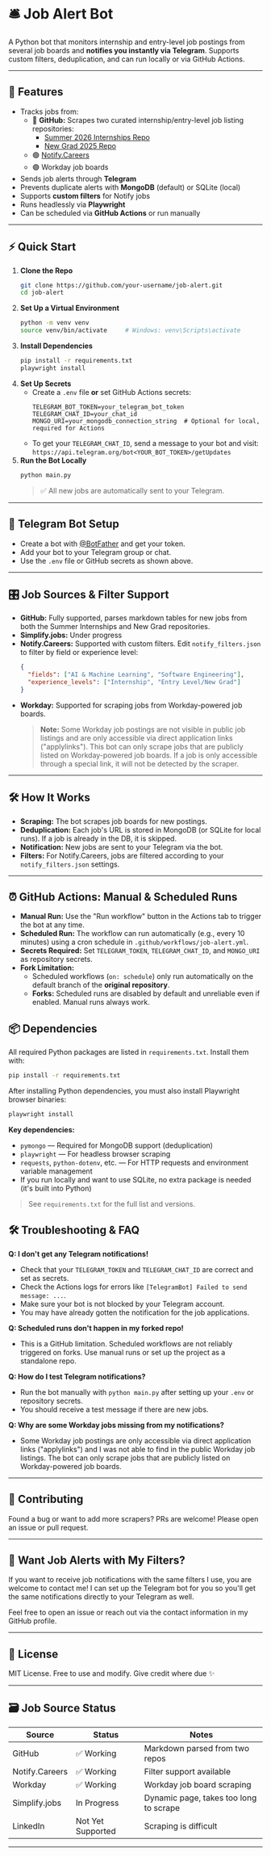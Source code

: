 # 🛎️ Job Alert Bot

A Python bot that monitors internship and entry-level job postings from several job boards and **notifies you instantly via Telegram**. Supports custom filters, deduplication, and can run locally or via GitHub Actions.

---

## 🚀 Features

- Tracks jobs from:
  - 📘 **GitHub:** Scrapes two curated internship/entry-level job listing repositories:
    - [Summer 2026 Internships Repo](https://github.com/vanshb03/Summer2026-Internships)
    - [New Grad 2025 Repo](https://github.com/vanshb03/New-Grad-2025)
  - 🟢 [Notify.Careers](https://notify.careers)
  - 🟣 Workday job boards
- Sends job alerts through **Telegram**
- Prevents duplicate alerts with **MongoDB** (default) or SQLite (local)
- Supports **custom filters** for Notify jobs
- Runs headlessly via **Playwright**
- Can be scheduled via **GitHub Actions** or run manually

---

## ⚡ Quick Start

1. **Clone the Repo**
   ```bash
   git clone https://github.com/your-username/job-alert.git
   cd job-alert
   ```
2. **Set Up a Virtual Environment**
   ```bash
   python -m venv venv
   source venv/bin/activate     # Windows: venv\Scripts\activate
   ```
3. **Install Dependencies**
   ```bash
   pip install -r requirements.txt
   playwright install
   ```
4. **Set Up Secrets**
   - Create a `.env` file **or** set GitHub Actions secrets:
     ```dotenv
     TELEGRAM_BOT_TOKEN=your_telegram_bot_token
     TELEGRAM_CHAT_ID=your_chat_id
     MONGO_URI=your_mongodb_connection_string  # Optional for local, required for Actions
     ```
   - To get your `TELEGRAM_CHAT_ID`, send a message to your bot and visit:
     `https://api.telegram.org/bot<YOUR_BOT_TOKEN>/getUpdates`
5. **Run the Bot Locally**
   ```bash
   python main.py
   ```
   > ✅ All new jobs are automatically sent to your Telegram.

---

## 🤖 Telegram Bot Setup
- Create a bot with [@BotFather](https://t.me/BotFather) and get your token.
- Add your bot to your Telegram group or chat.
- Use the `.env` file or GitHub secrets as shown above.

---

## 🎛️ Job Sources & Filter Support

- **GitHub:** Fully supported, parses markdown tables for new jobs from both the Summer Internships and New Grad repositories.
- **Simplify.jobs:** Under progress
- **Notify.Careers:** Supported with custom filters. Edit `notify_filters.json` to filter by field or experience level:
  ```json
  {
    "fields": ["AI & Machine Learning", "Software Engineering"],
    "experience_levels": ["Internship", "Entry Level/New Grad"]
  }
  ```
- **Workday:** Supported for scraping jobs from Workday-powered job boards.
  > **Note:** Some Workday job postings are not visible in public job listings and are only accessible via direct application links ("applylinks"). This bot can only scrape jobs that are publicly listed on Workday-powered job boards. If a job is only accessible through a special link, it will not be detected by the scraper.

---

## 🛠️ How It Works

- **Scraping:** The bot scrapes job boards for new postings.
- **Deduplication:** Each job's URL is stored in MongoDB (or SQLite for local runs). If a job is already in the DB, it is skipped.
- **Notification:** New jobs are sent to your Telegram via the bot.
- **Filters:** For Notify.Careers, jobs are filtered according to your `notify_filters.json` settings.

---

## ⏰ GitHub Actions: Manual & Scheduled Runs

- **Manual Run:** Use the "Run workflow" button in the Actions tab to trigger the bot at any time.
- **Scheduled Run:** The workflow can run automatically (e.g., every 10 minutes) using a cron schedule in `.github/workflows/job-alert.yml`.
- **Secrets Required:** Set `TELEGRAM_TOKEN`, `TELEGRAM_CHAT_ID`, and `MONGO_URI` as repository secrets.
- **Fork Limitation:**
  - Scheduled workflows (`on: schedule`) only run automatically on the default branch of the **original repository**.
  - **Forks:** Scheduled runs are disabled by default and unreliable even if enabled. Manual runs always work.


## 📦 Dependencies

All required Python packages are listed in `requirements.txt`.
Install them with:

```bash
pip install -r requirements.txt
```

After installing Python dependencies, you must also install Playwright browser binaries:

```bash
playwright install
```

**Key dependencies:**
- `pymongo` — Required for MongoDB support (deduplication)
- `playwright` — For headless browser scraping
- `requests`, `python-dotenv`, etc. — For HTTP requests and environment variable management
- If you run locally and want to use SQLite, no extra package is needed (it's built into Python)

> See `requirements.txt` for the full list and versions.

## 🛠️ Troubleshooting & FAQ

**Q: I don't get any Telegram notifications!**
- Check that your `TELEGRAM_TOKEN` and `TELEGRAM_CHAT_ID` are correct and set as secrets.
- Check the Actions logs for errors like `[TelegramBot] Failed to send message: ...`.
- Make sure your bot is not blocked by your Telegram account.
- You may have already gotten the notification for the job applications.


**Q: Scheduled runs don't happen in my forked repo!**
- This is a GitHub limitation. Scheduled workflows are not reliably triggered on forks. Use manual runs or set up the project as a standalone repo.

**Q: How do I test Telegram notifications?**
- Run the bot manually with `python main.py` after setting up your `.env` or repository secrets.
- You should receive a test message if there are new jobs.


**Q: Why are some Workday jobs missing from my notifications?**
- Some Workday job postings are only accessible via direct application links ("applylinks") and I was not able to find in the public Workday job listings. The bot can only scrape jobs that are publicly listed on Workday-powered job boards.

---

## 🤝 Contributing

Found a bug or want to add more scrapers? PRs are welcome! Please open an issue or pull request.

---

## 🤖 Want Job Alerts with My Filters?

If you want to receive job notifications with the same filters I use, you are welcome to contact me! I can set up the Telegram bot for you so you'll get the same notifications directly to your Telegram as well.

Feel free to open an issue or reach out via the contact information in my GitHub profile.

---

## 📄 License

MIT License. Free to use and modify. Give credit where due ✨

---

## 🗃️ Job Source Status

| Source         | Status           | Notes                                 |
|----------------|------------------|---------------------------------------|
| GitHub         | ✅ Working       | Markdown parsed from two repos        |
| Notify.Careers | ✅ Working       | Filter support available              |
| Workday        | ✅ Working       | Workday job board scraping            |
| Simplify.jobs  | In Progress      | Dynamic page, takes too long to scrape|
| LinkedIn       | Not Yet Supported| Scraping is difficult                 |

---